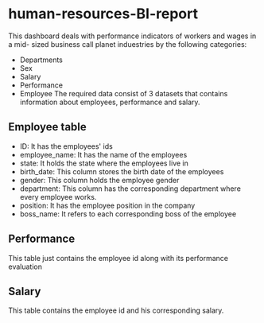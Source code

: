 # human-resources-BI-report
This dashboard deals with performance indicators of workers and wages in a mid- sized business call planet induestries by the following categories:

- Departments
- Sex 
- Salary
- Performance
- Employee
The required data consist of 3 datasets that contains information about employees, performance and salary.

## Employee table
- ID: It has the employees' ids
- employee_name: It has the name of the employees
- state: It holds the state where the employees live in
- birth_date: This column stores the birth date of the employees
- gender: This column holds the employee gender
- department: This column has the corresponding department where every employee works.
- position: It has the employee position in the company
- boss_name: It refers to each corresponding boss of the employee

## Performance
This table just contains the employee id along with its performance evaluation

## Salary
This table contains the employee id and his corresponding salary.


